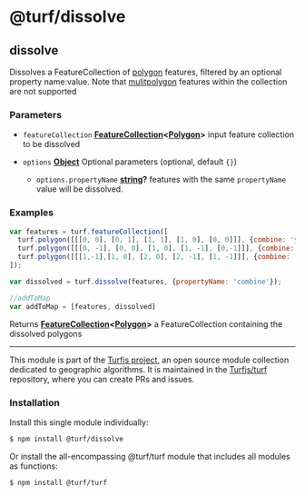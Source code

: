 # @turf/dissolve

<!-- Generated by documentation.js. Update this documentation by updating the source code. -->

## dissolve

Dissolves a FeatureCollection of [polygon][1] features, filtered by an optional property name:value.
Note that [mulitpolygon][2] features within the collection are not supported

### Parameters

*   `featureCollection` **[FeatureCollection][3]<[Polygon][4]>** input feature collection to be dissolved
*   `options` **[Object][5]** Optional parameters (optional, default `{}`)

    *   `options.propertyName` **[string][6]?** features with the same `propertyName` value will be dissolved.

### Examples

```javascript
var features = turf.featureCollection([
  turf.polygon([[[0, 0], [0, 1], [1, 1], [1, 0], [0, 0]]], {combine: 'yes'}),
  turf.polygon([[[0, -1], [0, 0], [1, 0], [1, -1], [0,-1]]], {combine: 'yes'}),
  turf.polygon([[[1,-1],[1, 0], [2, 0], [2, -1], [1, -1]]], {combine: 'no'}),
]);

var dissolved = turf.dissolve(features, {propertyName: 'combine'});

//addToMap
var addToMap = [features, dissolved]
```

Returns **[FeatureCollection][3]<[Polygon][4]>** a FeatureCollection containing the dissolved polygons

[1]: polygon

[2]: mulitpolygon

[3]: https://tools.ietf.org/html/rfc7946#section-3.3

[4]: https://tools.ietf.org/html/rfc7946#section-3.1.6

[5]: https://developer.mozilla.org/docs/Web/JavaScript/Reference/Global_Objects/Object

[6]: https://developer.mozilla.org/docs/Web/JavaScript/Reference/Global_Objects/String

<!-- This file is automatically generated. Please don't edit it directly. If you find an error, edit the source file of the module in question (likely index.js or index.ts), and re-run "yarn docs" from the root of the turf project. -->

---

This module is part of the [Turfjs project](https://turfjs.org/), an open source module collection dedicated to geographic algorithms. It is maintained in the [Turfjs/turf](https://github.com/Turfjs/turf) repository, where you can create PRs and issues.

### Installation

Install this single module individually:

```sh
$ npm install @turf/dissolve
```

Or install the all-encompassing @turf/turf module that includes all modules as functions:

```sh
$ npm install @turf/turf
```
